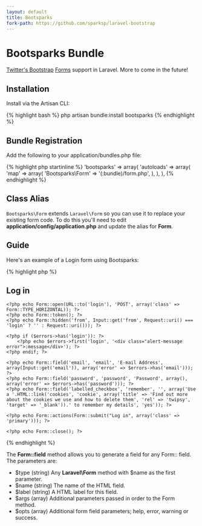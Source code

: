 ```yaml
---
layout: default
title: Bootsparks
fork-path: https://github.com/sparksp/laravel-bootstrap
---
```


# Bootsparks Bundle

[Twitter's Bootstrap](http://twitter.github.com/bootstrap/) [Forms](http://twitter.github.com/bootstrap/base-css.html#forms) support in Laravel.  More to come in the future!

## Installation

Install via the Artisan CLI:

{% highlight bash %}
php artisan bundle:install bootsparks
{% endhighlight %}

## Bundle Registration

Add the following to your application/bundles.php file:

{% highlight php startinline %}
'bootsparks' => array(
    'autoloads' => array(
        'map' => array(
            'Bootsparks\\Form' => '(:bundle)/form.php',
        ),
    ),
),
{% endhighlight %}

## Class Alias

`Bootsparks\Form` extends `Laravel\Form` so you can use it to replace your existing form code.  To do this you'll need to edit **application/config/application.php** and update the alias for **Form**.

## Guide

Here's an example of a Login form using Bootsparks:

{% highlight php %}
<article>
	<h1>Log in</h1>

	<?php echo Form::open(URL::to('login'), 'POST', array('class' => Form::TYPE_HORIZONTAL)); ?>
	<?php echo Form::token(); ?>
	<?php echo Form::hidden('from', Input::get('from', Request::uri() === 'login' ? '' : Request::uri())); ?>

	<?php if ($errors->has('login')): ?>
		<?php echo $errors->first('login', '<div class="alert-message error">:message</div>'); ?>
	<?php endif; ?>

	<?php echo Form::field('email', 'email', 'E-mail Address', array(Input::get('email')), array('error' => $errors->has('email'))); ?>
	<?php echo Form::field('password', 'password', 'Password', array(), array('error' => $errors->has('password'))); ?>
	<?php echo Form::field('labelled_checkbox', 'remember', '', array('Use a '.HTML::link('cookies', 'cookie', array('title' => 'Find out more about the cookies we use and how to delete them', 'rel' => 'twipsy', 'target' => '_blank')).' to remember my details', 'yes')); ?>

	<?php echo Form::actions(Form::submit("Log in", array('class' => 'primary'))); ?>

	<?php echo Form::close(); ?>
</article>
{% endhighlight %}

The **Form::field** method allows you to generate a field for any Form:: field.  The parameters are:

* $type (string) Any **Laravel\Form** method with $name as the first parameter.
* $name (string) The name of the HTML field.
* $label (string) A HTML label for this field.
* $args (array) Additional parameters passed in order to the Form method.
* $opts (array) Additional form field parameters; help, error, warning or success.
